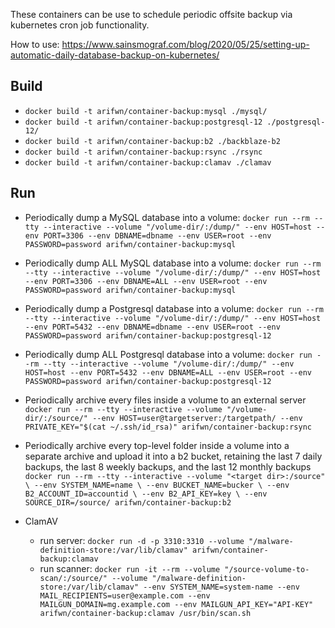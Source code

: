 These containers can be use to schedule periodic offsite backup via kubernetes cron job functionality.

How to use: https://www.sainsmograf.com/blog/2020/05/25/setting-up-automatic-daily-database-backup-on-kubernetes/

Build
-----
- `docker build -t arifwn/container-backup:mysql ./mysql/`
- `docker build -t arifwn/container-backup:postgresql-12 ./postgresql-12/`
- `docker build -t arifwn/container-backup:b2 ./backblaze-b2`
- `docker build -t arifwn/container-backup:rsync ./rsync`
- `docker build -t arifwn/container-backup:clamav ./clamav`

Run
---
- Periodically dump a MySQL database into a volume:
    `docker run --rm --tty --interactive --volume "/volume-dir/:/dump/" --env HOST=host --env PORT=3306 --env DBNAME=dbname --env USER=root --env PASSWORD=password arifwn/container-backup:mysql`

- Periodically dump ALL MySQL database into a volume:
    `docker run --rm --tty --interactive --volume "/volume-dir/:/dump/" --env HOST=host --env PORT=3306 --env DBNAME=ALL --env USER=root --env PASSWORD=password arifwn/container-backup:mysql`

- Periodically dump a Postgresql database into a volume:
    `docker run --rm --tty --interactive --volume "/volume-dir/:/dump/" --env HOST=host --env PORT=5432 --env DBNAME=dbname --env USER=root --env PASSWORD=password arifwn/container-backup:postgresql-12`

- Periodically dump ALL Postgresql database into a volume:
    `docker run --rm --tty --interactive --volume "/volume-dir/:/dump/" --env HOST=host --env PORT=5432 --env DBNAME=ALL --env USER=root --env PASSWORD=password arifwn/container-backup:postgresql-12`

- Periodically archive every files inside a volume to an external server
    `docker run --rm --tty --interactive --volume "/volume-dir/:/source/" --env HOST=user@targetserver:/targetpath/ --env PRIVATE_KEY="$(cat ~/.ssh/id_rsa)" arifwn/container-backup:rsync`

- Periodically archive every top-level folder inside a volume into a separate archive and upload it into a b2 bucket, retaining the last 7 daily backups, the last 8 weekly backups, and the last 12 monthly backups
    `docker run --rm --tty --interactive --volume "<target dir>:/source" \
    --env SYSTEM_NAME=name \
    --env BUCKET_NAME=bucker \
    --env B2_ACCOUNT_ID=accountid \
    --env B2_API_KEY=key \
    --env SOURCE_DIR=/source/ arifwn/container-backup:b2`

- ClamAV
    - run server:
    `docker run -d -p 3310:3310 --volume "/malware-definition-store:/var/lib/clamav" arifwn/container-backup:clamav`
    - run scanner:
    `docker run -it --rm --volume "/source-volume-to-scan/:/source/" --volume "/malware-definition-store:/var/lib/clamav" --env SYSTEM_NAME=system-name --env MAIL_RECIPIENTS=user@example.com --env MAILGUN_DOMAIN=mg.example.com --env MAILGUN_API_KEY="API-KEY" arifwn/container-backup:clamav /usr/bin/scan.sh`
